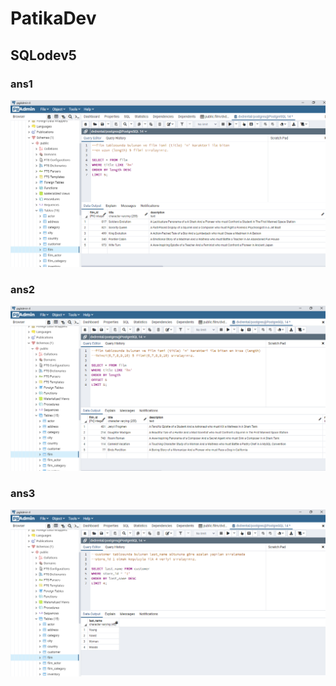 ﻿# PatikaDev

## SQLodev5

### ans1
![ans1](1.png)


### ans2
![ans1](2.png)

### ans3
![ans1](3.png)


